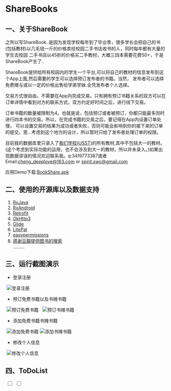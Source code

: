 # ShareBooks
 ## 一、关于ShareBook
之所以写ShareBook..是因为发现学校每年到了毕业季，很多学长会把自己的书(包括教材)以几毛钱一斤的价格卖给校园二手书店收书的人，同时每年都有大量的学生去校园
二手书店以45折的价格买二手教材，大概三四本需要花费50+，于是ShareBook产生了..  

ShareBook提供给所有校园内的学生一个平台,可以将自己的教材的信息发布到这个App上面,然后需要的学生可以选择预订发布者的书籍。当然，
发布者可以选择免费赠与或以一定的价格出售给学弟学妹.全凭发布者个人选择。  

交易方式很自由。不需要在App内完成交易。只有拥有预订书籍关系的双方可以在订单详情中看到对方的联系方式，双方约定好时间之后，进行线下交易。  

订单书籍的数量被限制为4。也就是说，包括预订或者被预订，你都只能最多同时进行四本书的交易。所以，在完成书籍的交易之后，要记得在App内设置订单处理，
可以设置交易的结果为成功或者失败，否则可能会影响到你的接下来的订单的提交。恩...考虑到这个地方的设计，所以暂时只给了发布者处理订单的权限。   

目前我的数据库里只录入了[我们学校(USST)](http://www.usst.edu.cn/)的所有教材,其中不包括大一的教材。(这个考虑到实际功能的运用，也不会涉及到大一的教材，所以并未录入。)如果出现数据谬误的情况欢迎联系我。q:3419773387或者Email:cheng_deeplove@163.com or spirit.swc@gmail.com

应用Demo下载:[BookShare.apk](https://github.com/cheng-github/ShareBooks/raw/master/%E5%BA%94%E7%94%A8Demo/OSBuk.apk)

## 二、使用的开源库以及数据支持
1. [RxJava ](https://github.com/ReactiveX/RxJava)
2. [RxAndroid](https://github.com/ReactiveX/RxAndroid)
3. [Retrofit](https://github.com/square/retrofit)
4. [OkHttp3](https://github.com/square/okhttp)
5. [Glide](https://github.com/bumptech/glide)
6. [LitePal](https://github.com/LitePalFramework/LitePal)
7. [easypermissions](https://github.com/googlesamples/easypermissions)
8. [感谢豆瓣提供图书的搜索](https://developers.douban.com/wiki/?title=book_v2#get_book_search)  
.........  
## 三、运行截图演示
 * 登录注册  
 
  ![登录注册](https://github.com/cheng-github/ShareBooks/blob/master/screenshots/login.gif)  
  
* 预订免费书籍以及书摊书籍  

  ![预订免费书籍](https://github.com/cheng-github/ShareBooks/blob/master/screenshots/yuding1.gif)
       ![预订书摊书籍](https://github.com/cheng-github/ShareBooks/blob/master/screenshots/yuding2.gif)  
  
* 添加免费书籍书摊书籍    

  ![添加免费书籍](https://github.com/cheng-github/ShareBooks/blob/master/screenshots/uploadfree.gif)
       ![添加书摊书籍](https://github.com/cheng-github/ShareBooks/blob/master/screenshots/uploadsell.gif)  

* 修改个人信息  

  ![修改个人信息](https://github.com/cheng-github/ShareBooks/blob/master/screenshots/xiugai.gif)  
## 四、ToDoList
 <div>
  <input name="以书换书功能" type="checkbox" value="false"/>  
  <input name="订单的界面" type="checkbox" value="false"/>  
 </div>

 
